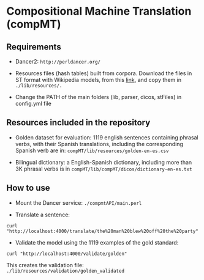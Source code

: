 # Compositional Machine Translation (compMT)

## Requirements

* Dancer2: ```http://perldancer.org/```

* Resources files (hash tables) built from corpora. Download the files in ST format with Wikipedia models, from this [link](https://nubeusc-my.sharepoint.com/:u:/g/personal/pablo_gamallo_usc_es/EWPYeTFZCiZEnMl1HVQzK3cBJEQQ6KEId70PBh5xWVl30w?e=O1jfq2), and copy them in `./lib/resources/.`


* Change the PATH of the main folders (lib, parser, dicos, stFiles) in config.yml file

## Resources included in the repository

* Golden dataset for evaluation: 1119 english sentences containing phrasal verbs, with their Spanish translations, including the corresponding Spanish verb are in: `compMT/lib/resources/golden-en-es.csv`

* Bilingual dictionary: a English-Spanish dictionary, including more than 3K phrasal verbs is in `compMT/lib/compMT/dicos/dictionary-en-es.txt`

## How to use
* Mount the Dancer service:
```./compmtAPI/main.perl```

* Translate a sentence:

```curl "http://localhost:4000/translate/the%20man%20blew%20off%20the%20party"```

* Validate the model using the 1119 examples of the gold standard:

```curl "http://localhost:4000/validate/golden"```

This creates the validation file: `./lib/resources/validation/golden_validated`


